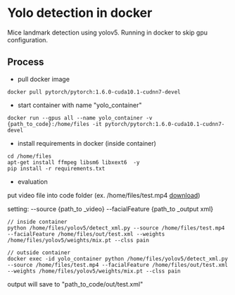 # Yolo detection in docker

Mice landmark detection using yolov5. Running in docker to skip gpu configuration.

## Process

* pull docker image

```Shell
docker pull pytorch/pytorch:1.6.0-cuda10.1-cudnn7-devel
```

* start container with name "yolo_container"

```shell
docker run --gpus all --name yolo_container -v {path_to_code}:/home/files -it pytorch/pytorch:1.6.0-cuda10.1-cudnn7-devel
```

* install requirements in docker (inside container)

```shell
cd /home/files
apt-get install ffmpeg libsm6 libxext6  -y
pip install -r requirements.txt
```

* evaluation

put video file into code folder (ex. /home/files/test.mp4 [download](https://drive.google.com/file/d/1MZnsnVepD29au6KXi-IT95r5Q6m6Va77/view?usp=sharing))

setting: --source {path_to _video} --facialFeature {path_to _output xml}

```shell
// inside container
python /home/files/yolov5/detect_xml.py --source /home/files/test.mp4 --facialFeature /home/files/out/test.xml --weights /home/files/yolov5/weights/mix.pt --clss pain

// outside container
docker exec -id yolo_container python /home/files/yolov5/detect_xml.py --source /home/files/test.mp4 --facialFeature /home/files/out/test.xml --weights /home/files/yolov5/weights/mix.pt --clss pain
```

output will save to  "path_to_code/out/test.xml"
